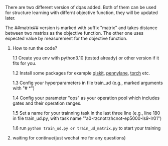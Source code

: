 There are two different version of dqas added.
Both of them can be used for structure learning with differnt objective function, they will be updated later.

The ##matrix## version is marked with suffix "matrix" and takes distance between two matrixs as the objective function.
The other one uses expected value by measurement for the objective function.

1. How to run the code?

    1.1 Create you env with python3.10 (tested already) or other version if it fits for you.

    1.2 Install some packages for example [qiskit](https://qiskit.org/documentation/getting_started.html), [pennylane](https://pennylane.ai/install.html), [torch](https://pytorch.org/get-started/locally/) etc.

    1.3 Config your hyperparameters in file train_ud (e.g., marked arguments with "# *")

    1.4 Config your parameter "ops" as your operation pool which includes gates and their operation ranges.

    1.5 Set a name for your trainning task in the last three line (e.g., line 180 in file train_ud.py, with task name "'a0-rzcnotrzhcnot-ep5000-ls9-lr01")

    1.6 run 
        ```
            python train_ud.py or train_ud_matrix.py
        ```
    to start your training

2. waiting for continue(just wechat me for any questions)

